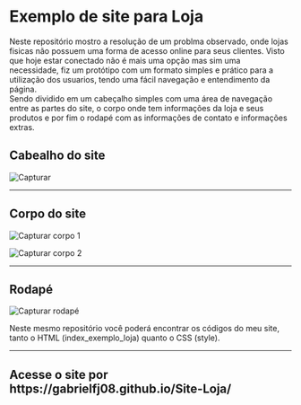 # Exemplo de site para Loja
Neste repositório mostro a resolução de um problma observado, onde lojas fisicas não possuem uma forma de acesso online para seus clientes. Visto que hoje estar conectado não é mais uma opção mas sim uma necessidade, fiz um protótipo com um formato simples e prático para a utilização dos usuarios, tendo uma fácil navegação e entendimento da página.<br>
Sendo dividido em  um cabeçalho simples com uma área de navegação entre as partes do site, o corpo onde tem informações da loja e  seus produtos e por fim o rodapé com as informações de contato e informações extras. 


<h2>Cabealho do site</h2>

![Capturar](https://github.com/gabrielfj08/Exemplo-site-Loja/assets/98466182/a169ac09-dd0c-4ddb-a6fe-ae7ddcc0f5e8)

<hr/>

<h2>Corpo do site</h2>

![Capturar corpo 1](https://github.com/gabrielfj08/Exemplo-site-Loja/assets/98466182/0996764e-38f0-4f8c-8363-b201611b5fe2)

![Capturar corpo 2](https://github.com/gabrielfj08/Exemplo-site-Loja/assets/98466182/5dd5bffc-13c1-41ab-af2e-b8f97e6f19b2)

<hr>

<h2>Rodapé</h2>

![Capturar rodapé](https://github.com/gabrielfj08/Exemplo-site-Loja/assets/98466182/01b59102-e697-4d2e-88e7-f840a879fe58)

<p>Neste mesmo repositório você poderá encontrar os códigos do meu site, tanto o HTML (index_exemplo_loja) quanto o CSS (style).</p>

<hr>

<h2>Acesse o site por https://gabrielfj08.github.io/Site-Loja/</h2>
